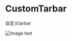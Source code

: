 # CustomTarbar
自定义tarbar

![Image text](https://image.baidu.com/search/detail?ct=503316480&z=0&ipn=d&word=海贼图片&hs=2&pn=0&spn=0&di=160058429300&pi=0&rn=1&tn=baiduimagedetail&is=0%2C0&ie=utf-8&oe=utf-8&cl=2&lm=-1&cs=2686451529%2C3921077848&os=2902851047%2C2478715434&simid=4219457441%2C905317730&adpicid=0&lpn=0&ln=30&fr=ala&fm=&sme=&cg=&bdtype=0&oriquery=海贼图片&objurl=http%3A%2F%2Fpic2.16pic.com%2F00%2F51%2F75%2F16pic_5175214_b.jpg&fromurl=ippr_z2C%24qAzdH3FAzdH3Fooo_z%26e3B8mrtv_z%26e3Bv54AzdH3Fri5p5AzdH3Frtv_c80cd89_z%26e3Bip4s&gsm=0&islist=&querylist=)
